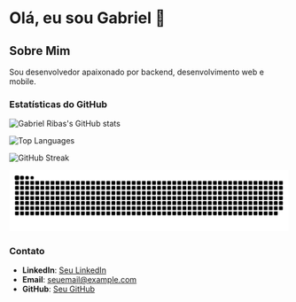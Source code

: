 # Olá, eu sou Gabriel 👋

## Sobre Mim

Sou desenvolvedor apaixonado por backend, desenvolvimento web e mobile.

### Estatísticas do GitHub

![Gabriel Ribas's GitHub stats](https://github-readme-stats.vercel.app/api?username=gabrielribasdev&show_icons=true&count_private=true&hide_title=true&hide=prs)

![Top Languages](https://github-readme-stats.vercel.app/api/top-langs/?username=gabrielribasdev&layout=compact)

![GitHub Streak](https://github-readme-streak-stats.herokuapp.com/?user=gabrielribasdev)

![Contribuições Recentes](https://github.com/Platane/snk/raw/output/github-contribution-grid-snake.svg)


### Contato

- **LinkedIn**: [Seu LinkedIn](https://www.linkedin.com/in/seu-linkedin)
- **Email**: [seuemail@example.com](mailto:seuemail@example.com)
- **GitHub**: [Seu GitHub](https://github.com/seu-github)
